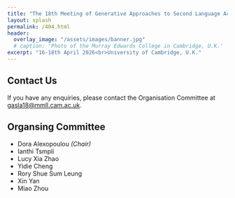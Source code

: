 ```yaml
---
title: "The 18th Meeting of Generative Approaches to Second Language Acquisition"
layout: splash
permalink: /404.html
header:
  overlay_image: "/assets/images/banner.jpg"
  # caption: 'Photo of the Murray Edwards College in Cambridge, U.K.'
excerpt: "16-18th April 2026<br>University of Cambridge, U.K."
---
```


## Contact Us

If you have any enquiries, please contact the Organisation Committee at <a href="mailto:gasla18@mmll.cam.ac.uk" target="_blank">gasla18@mmll.cam.ac.uk</a>. 

## Organsing Committee

* Dora Alexopoulou _(Chair)_
* Ianthi Tsmpli
* Lucy Xia Zhao
* Yidie Cheng
* Rory Shue Sum Leung
* Xin Yan
* Miao Zhou
